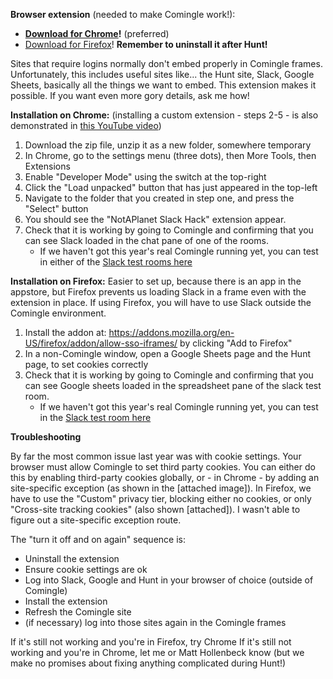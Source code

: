 **Browser extension** (needed to make Comingle work!):
- **[Download for Chrome][1]!** (preferred)
- [Download for Firefox][2]!
**Remember to uninstall it after Hunt!**


Sites that require logins normally don't embed properly in Comingle frames. Unfortunately, this includes useful sites like... the Hunt site, Slack, Google Sheets, basically all the things we want to embed. This extension makes it possible. If you want even more gory details, ask me how!

**Installation on Chrome:**
(installing a custom extension - steps 2-5 - is also demonstrated in [this YouTube video][4])
1. Download the zip file, unzip it as a new folder, somewhere temporary
2. In Chrome, go to the settings menu (three dots), then More Tools, then Extensions
3. Enable "Developer Mode" using the switch at the top-right
4. Click the "Load unpacked" button that has just appeared in the top-left
5. Navigate to the folder that you created in step one, and press the "Select" button
6. You should see the "NotAPlanet Slack Hack" extension appear.
7. Check that it is working by going to Comingle and confirming that you can see Slack loaded in the chat pane of one of the rooms.
   - If we haven't got this year's real Comingle running yet, you can test in either of the [Slack test rooms here][3]

**Installation on Firefox:**
Easier to set up, because there is an app in the appstore, but Firefox prevents us loading Slack in a frame even with the extension in place. If using Firefox, you will have to use Slack outside the Comingle environment.
1. Install the addon at: https://addons.mozilla.org/en-US/firefox/addon/allow-sso-iframes/ by clicking "Add to Firefox"
2. In a non-Comingle window, open a Google Sheets page and the Hunt page, to set cookies correctly
3. Check that it is working by going to Comingle and confirming that you can see Google sheets loaded in the spreadsheet pane of the slack test room.
   - If we haven't got this year's real Comingle running yet, you can test in the [Slack test room here][3]

[1]: https://drive.google.com/u/0/uc?id=15cqr7XBsemih8b37drZ7pS1Y6BqEXxut&export=download "Download for Chrome"
[2]: https://addons.mozilla.org/en-US/firefox/addon/allow-sso-iframes/ "Download for Firefox"
[3]: https://comingle.csail.mit.edu/m/rEbn2fGE2prwyTnZn#NGLL5hXQmw8amPQnL "Comingle Test"
[4]: https://www.youtube.com/watch?v=vW8W19W_X0I "Installing a Chrome extension directly"


**Troubleshooting**

By far the most common issue last year was with cookie settings. Your browser must allow Comingle to set third party cookies. You can either do this by enabling third-party cookies globally, or - in Chrome - by adding an site-specific exception (as shown in the [attached image]). In Firefox, we have to use the "Custom" privacy tier, blocking either no cookies, or only "Cross-site tracking cookies" (also shown [attached]). I wasn't able to figure out a site-specific exception route.

The "turn it off and on again" sequence is:
- Uninstall the extension
- Ensure cookie settings are ok
- Log into Slack, Google and Hunt in your browser of choice (outside of Comingle)
- Install the extension
- Refresh the Comingle site
- (if necessary) log into those sites again in the Comingle frames

If it's still not working and you're in Firefox, try Chrome
If it's still not working and you're in Chrome, let me or Matt Hollenbeck know (but we make no promises about fixing anything complicated during Hunt!)